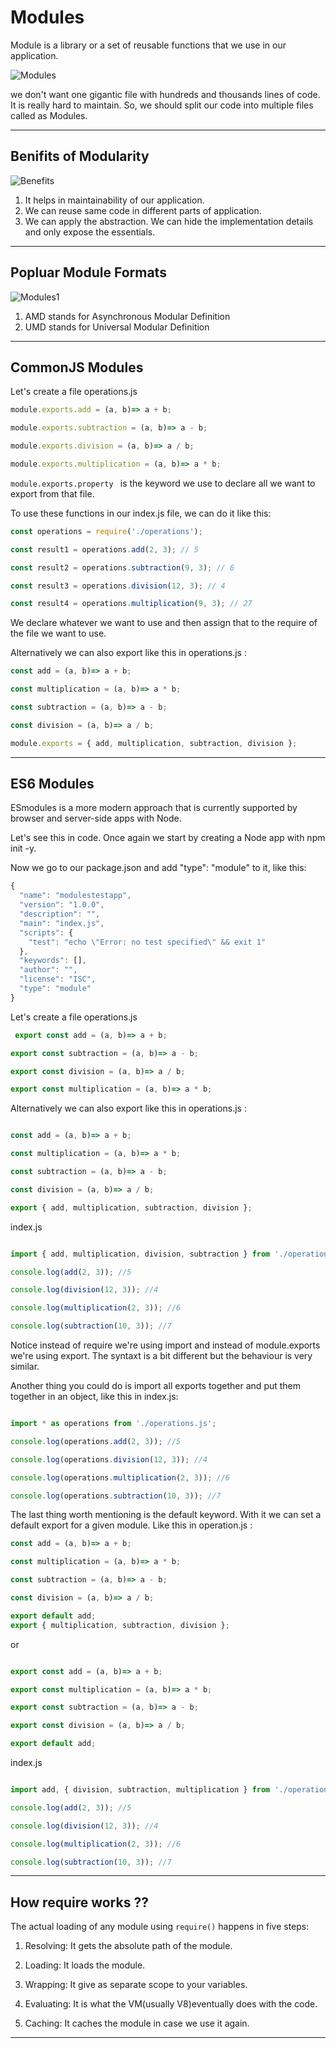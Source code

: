 # Modules
Module is a library or a set of reusable functions that we use in our application. 

![Modules](./assets/images/Modules.png)

we don't want one gigantic file with hundreds and thousands lines of code. It is really hard to maintain. So, we should split our code into multiple files called as Modules. 

---

## Benifits of Modularity

![Benefits](./assets/images/Benefits.png)

1. It helps in maintainability of our application. 
2. We can reuse same code in different parts of application. 
3. We can apply the abstraction. We can hide the implementation details and only expose the essentials. 

---

## Popluar Module Formats

![Modules1](./assets/images/Modules1.png)

1. AMD stands for Asynchronous Modular Definition
2. UMD stands for Universal Modular Definition

---

## CommonJS Modules

Let's create a file operations.js
~~~js
module.exports.add = (a, b)=> a + b;

module.exports.subtraction = (a, b)=> a - b;

module.exports.division = (a, b)=> a / b;

module.exports.multiplication = (a, b)=> a * b;

~~~

```module.exports.property ``` is the keyword we use to declare all we want to export from that file.

To use these functions in our index.js file, we can do it like this:

~~~js
const operations = require('./operations');

const result1 = operations.add(2, 3); // 5

const result2 = operations.subtraction(9, 3); // 6

const result3 = operations.division(12, 3); // 4

const result4 = operations.multiplication(9, 3); // 27
~~~

We declare whatever we want to use and then assign that to the require of the file we want to use. 

Alternatively we can also export like this in operations.js :

~~~js
const add = (a, b)=> a + b;

const multiplication = (a, b)=> a * b;

const subtraction = (a, b)=> a - b;

const division = (a, b)=> a / b;

module.exports = { add, multiplication, subtraction, division };
~~~

---

## ES6 Modules

ESmodules is a more modern approach that is currently supported by browser and server-side apps with Node.

Let's see this in code. Once again we start by creating a Node app with npm init -y.

Now we go to our package.json and add "type": "module" to it, like this:

~~~js
{
  "name": "modulestestapp",
  "version": "1.0.0",
  "description": "",
  "main": "index.js",
  "scripts": {
    "test": "echo \"Error: no test specified\" && exit 1"
  },
  "keywords": [],
  "author": "",
  "license": "ISC",
  "type": "module"
}
~~~

Let's create a file operations.js

~~~js
 export const add = (a, b)=> a + b;

export const subtraction = (a, b)=> a - b;

export const division = (a, b)=> a / b;

export const multiplication = (a, b)=> a * b;

~~~
Alternatively we can also export like this in operations.js :
~~~js

const add = (a, b)=> a + b;

const multiplication = (a, b)=> a * b;

const subtraction = (a, b)=> a - b;

const division = (a, b)=> a / b;

export { add, multiplication, subtraction, division };
~~~

index.js 

~~~js

import { add, multiplication, division, subtraction } from './operations.js';

console.log(add(2, 3)); //5

console.log(division(12, 3)); //4

console.log(multiplication(2, 3)); //6

console.log(subtraction(10, 3)); //7
~~~

Notice instead of require we're using import and instead of module.exports we're using export. The syntaxt is a bit different but the behaviour is very similar.

Another thing you could do is import all exports together and put them together in an object, like this in index.js:

~~~js

import * as operations from './operations.js';

console.log(operations.add(2, 3)); //5

console.log(operations.division(12, 3)); //4

console.log(operations.multiplication(2, 3)); //6

console.log(operations.subtraction(10, 3)); //7
~~~

The last thing worth mentioning is the default keyword. With it we can set a default export for a given module. Like this in operation.js :

~~~js
const add = (a, b)=> a + b;

const multiplication = (a, b)=> a * b;

const subtraction = (a, b)=> a - b;

const division = (a, b)=> a / b;

export default add;
export { multiplication, subtraction, division };
~~~

or 

~~~js

export const add = (a, b)=> a + b;

export const multiplication = (a, b)=> a * b;

export const subtraction = (a, b)=> a - b;

export const division = (a, b)=> a / b;

export default add;
~~~

index.js

~~~js

import add, { division, subtraction, multiplication } from './operations.js';

console.log(add(2, 3)); //5

console.log(division(12, 3)); //4

console.log(multiplication(2, 3)); //6

console.log(subtraction(10, 3)); //7

~~~

---

## How require works ??
The actual loading of any module using ```require()``` happens in five steps:

1. Resolving: It gets the absolute path of the module.

2. Loading: It loads the module.

3. Wrapping: It give as separate scope to your variables.

4. Evaluating: It is what the VM(usually V8)eventually does with the code.

5. Caching: It caches the module in case we use it again.

---